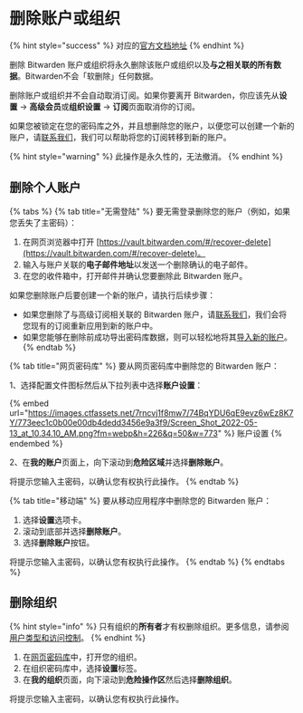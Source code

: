 # 删除账户或组织

{% hint style="success" %}
对应的[官方文档地址](https://bitwarden.com/help/article/delete-your-account/)
{% endhint %}

删除 Bitwarden 账户或组织将永久删除该账户或组织以及**与之相关联的所有数据**。Bitwarden不会「软删除」任何数据。

删除账户或组织并不会自动取消订阅。如果你要离开 Bitwarden，你应该先从**设置** → **高级会员**或**组织设置** → **订阅**页面取消你的订阅。

如果您被锁定在您的密码库之外，并且想删除您的账户，以便您可以创建一个新的账户，请[联系我们](https://bitwarden.com/contact/)，我们可以帮助将您的订阅转移到新的账户。

{% hint style="warning" %}
此操作是永久性的，无法撤消。
{% endhint %}

## 删除个人账户 <a href="#delete-your-personal-account" id="delete-your-personal-account"></a>

{% tabs %}
{% tab title="无需登陆" %}
要无需登录删除您的账户（例如，如果您丢失了主密码）：

1. 在网页浏览器中打开 [https://vault.bitwarden.com/#/recover-delete](https://vault.bitwarden.com/#/recover-delete)。
2. 输入与账户关联的**电子邮件地址**以发送一个删除确认的电子邮件。
3. 在您的收件箱中，打开邮件并确认您要删除此 Bitwarden 账户。

如果您删除账户后要创建一个新的账户，请执行后续步骤：

* 如果您删除了与高级订阅相关联的 Bitwarden 账户，请[联系我们](https://bitwarden.com/contact/)，我们会将您现有的订阅重新应用到新的账户中。
* 如果您能够在删除前成功导出密码库数据，则可以轻松地将其[导入新的账户](../import-export/import-data-to-your-vault.md)。
{% endtab %}

{% tab title="网页密码库" %}
要从网页密码库中删除您的 Bitwarden 账户：

1、选择配置文件图标然后从下拉列表中选择**账户设置**：

{% embed url="https://images.ctfassets.net/7rncvj1f8mw7/74BqYDU6qE9evz6wEz8K7Y/773eec1c0b00e00db4dedd3456e9a3f9/Screen_Shot_2022-05-13_at_10.34.10_AM.png?fm=webp&h=226&q=50&w=773" %}
账户设置
{% endembed %}

2、在**我的账户**页面上，向下滚动到**危险区域**并选择**删除账户**。

将提示您输入主密码，以确认您有权执行此操作。
{% endtab %}

{% tab title="移动端" %}
要从移动应用程序中删除您的 Bitwarden 账户：

1. 选择**设置**选项卡。
2. 滚动到底部并选择**删除账户**。
3. 选择**删除账户**按钮。

将提示您输入主密码，以确认您有权执行此操作。
{% endtab %}
{% endtabs %}

## 删除组织 <a href="#delete-an-organization" id="delete-an-organization"></a>

{% hint style="info" %}
只有组织的**所有者**才有权删除组织。更多信息，请参阅[用户类型和访问控制](../admin-console/user-management/member-roles-and-permissions.md)。
{% endhint %}

1. 在[网页密码库](https://vault.bitwarden.com/)中，打开您的组织。
2. 在组织密码库中，选择**设置**标签。
3. 在**我的组织**页面，向下滚动到**危险操作区**然后选择**删除组织**。

将提示您输入主密码，以确认您有权执行此操作。
